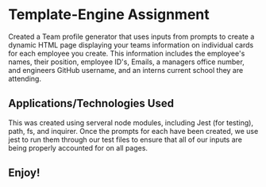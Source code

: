 # Template-Engine Assignment

Created a Team profile generator that uses inputs from prompts to create a dynamic HTML page displaying your teams information on individual cards for each employee you create. This information includes the employee's names, their position, employee ID's, Emails, a managers office number, and engineers GitHub username, and an interns current school they are attending.

## Applications/Technologies Used
This was created using serveral node modules, including Jest (for testing), path, fs, and inquirer.
Once the prompts for each have been created, we use jest to run them through our test files to ensure that all of our inputs are being properly accounted for on all pages. 

## Enjoy!
